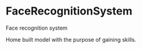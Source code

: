 # FaceRecognitionSystem

Face recognition system

Home built model with the purpose of gaining skills. 

